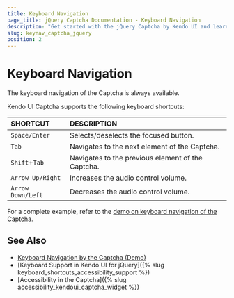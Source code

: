 ```yaml
---
title: Keyboard Navigation
page_title: jQuery Captcha Documentation - Keyboard Navigation
description: "Get started with the jQuery Captcha by Kendo UI and learn about the accessibility support it provides through its keyboard navigation functionality."
slug: keynav_captcha_jquery
position: 2
---
```


# Keyboard Navigation

The keyboard navigation of the Captcha is always available.

Kendo UI Captcha supports the following keyboard shortcuts:

| SHORTCUT						| DESCRIPTION				                                                        |
|:---                 |:---                                                                                |
| `Space/Enter`             | Selects/deselects the focused button.|
| `Tab`               | Navigates to the next element of the Captcha.|
| `Shift`+`Tab`    | Navigates to the previous element of the Captcha.|
| `Arrow Up/Right`    | Increases the audio control volume.|
| `Arrow Down/Left`    | Decreases the audio control volume.|

For a complete example, refer to the [demo on keyboard navigation of the Captcha](https://demos.telerik.com/kendo-ui/captcha/keyboard-navigation).

## See Also

* [Keyboard Navigation by the Captcha (Demo)](https://demos.telerik.com/kendo-ui/captcha/keyboard-navigation)
* [Keyboard Support in Kendo UI for jQuery]({% slug keyboard_shortcuts_accessibility_support %})
* [Accessibility in the Captcha]({% slug accessibility_kendoui_captcha_widget %})
